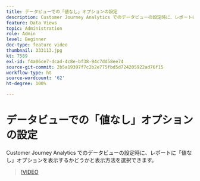 ```yaml
---
title: データビューでの「値なし」オプションの設定
description: Customer Journey Analytics でのデータビューの設定時に、レポートに「値なし」オプションを表示するかどうかと表示方法を選択できます。
feature: Data Views
topic: Administration
role: Admin
level: Beginner
doc-type: feature video
thumbnail: 333113.jpg
kt: 7589
exl-id: f4a06ce7-dcad-4c8e-bf38-94c7dd58ee74
source-git-commit: 2b5a19397f7c2b2e775fbd5d724205922ad76f15
workflow-type: ht
source-wordcount: '62'
ht-degree: 100%

---
```


# データビューでの「値なし」オプションの設定

Customer Journey Analytics でのデータビューの設定時に、レポートに「値なし」オプションを表示するかどうかと表示方法を選択できます。

>[!VIDEO](https://video.tv.adobe.com/v/333113/?quality=12&learn=on)
